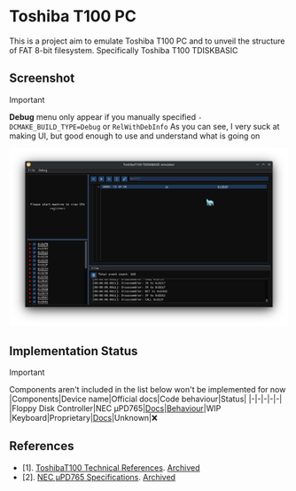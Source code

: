 # Toshiba T100 PC
This is a project aim to emulate Toshiba T100 PC and to unveil the structure of FAT 8-bit filesystem. Specifically Toshiba T100 TDISKBASIC

## Screenshot
> [!IMPORTANT]
> **Debug** menu only appear if you manually specified `-DCMAKE_BUILD_TYPE=Debug` or `RelWithDebInfo`
> As you can see, I very suck at making UI, but good enough to use and understand what is going on

![Screenshot](./screenshot.png)

## Implementation Status
> [!IMPORTANT]
> Components aren't included in the list below won't be implemented for now
|Components|Device name|Official docs|Code behaviour|Status|
|-|-|-|-|-|
|Floppy Disk Controller|NEC µPD765|[Docs](./references/UPD765-NEC.pdf)|[Behaviour](./research/uPD765.md)|WIP
|Keyboard|Proprietary|[Docs](./references/ToshibaT100_tech_ref_Eng.pdf)|Unknown|❌


## References
- [1]. [ToshibaT100 Technical References](https://dn721605.ca.archive.org/0/items/toshiba-t-100-tech-ref-eng/ToshibaT100_tech_ref_Eng.pdf). [Archived](./references/ToshibaT100_tech_ref_Eng.pdf)
- [2]. [NEC µPD765 Specifications](https://datasheet4u.com/pdf-down/U/P/D/UPD765-NEC.pdf). [Archived](./references/UPD765-NEC.pdf)
